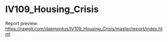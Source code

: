 IV109_Housing_Crisis
====================


Report preview: https://rawgit.com/daemontus/IV109_Housing_Crisis/master/report/index.html
